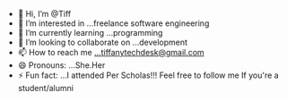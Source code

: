 - 👋 Hi, I’m @Tiff
- 👀 I’m interested in ...freelance software engineering
- 🌱 I’m currently learning ...programming
- 💞️ I’m looking to collaborate on ...development
- 📫 How to reach me ...tiffanytechdesk@gmail.com
- 😄 Pronouns: ...She.Her
- ⚡ Fun fact: ...I attended Per Scholas!!! Feel free to follow me If you're a student/alumni

<!---
Tisaac1/Tisaac1 is a ✨ special ✨ repository because its `README.md` (this file) appears on your GitHub profile.
You can click the Preview link to take a look at your changes.
--->
